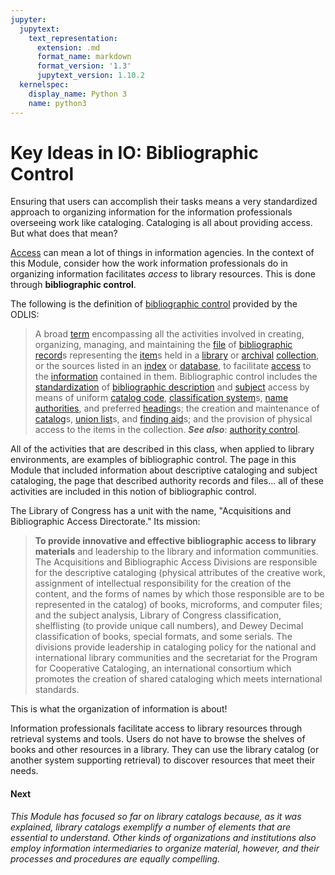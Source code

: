```yaml
---
jupyter:
  jupytext:
    text_representation:
      extension: .md
      format_name: markdown
      format_version: '1.3'
      jupytext_version: 1.10.2
  kernelspec:
    display_name: Python 3
    name: python3
---
```


<!-- #region id="FmmtHuzYnYcv" -->
# Key Ideas in IO: Bibliographic Control

Ensuring that users can accomplish their tasks means a very standardized approach to organizing information for the information professionals overseeing work like cataloging. Cataloging is all about providing access. But what does that mean? 

[Access](https://missouri.instructure.com/courses/49361/pages/Access%20in%20Information%20Agencies?titleize=0 "Access in Information Agencies") can mean a lot of things in information agencies. In the context of this Module, consider how the work information professionals do in organizing information facilitates _access_ to library resources. This is done through **bibliographic control**.

The following is the definition of [bibliographic control](https://products.abc-clio.com/ODLIS/odlis_b.aspx#bibcontrol) provided by the ODLIS:

> A broad [term](https://products.abc-clio.com/ODLIS/odlis_t.aspx#term) encompassing all the activities involved in creating, organizing, managing, and maintaining the [file](https://products.abc-clio.com/ODLIS/odlis_f.aspx#file) of [bibliographic record](https://products.abc-clio.com/ODLIS/odlis_b.aspx#bibrecord)s representing the [item](https://products.abc-clio.com/ODLIS/odlis_b.aspx#bibitem)s held in a [library](https://products.abc-clio.com/ODLIS/odlis_l.aspx#library) or [archival](https://products.abc-clio.com/ODLIS/odlis_a.aspx#archives) [collection](https://products.abc-clio.com/ODLIS/odlis_l.aspx#libcollec), or the sources listed in an [index](https://products.abc-clio.com/ODLIS/odlis_i.aspx#index) or [database](https://products.abc-clio.com/ODLIS/odlis_d.aspx#database), to facilitate [access](https://products.abc-clio.com/ODLIS/odlis_a.aspx#access) to the [information](https://products.abc-clio.com/ODLIS/odlis_i.aspx#information) contained in them. Bibliographic control includes the [standardization](https://products.abc-clio.com/ODLIS/odlis_s.aspx#standardization) of [bibliographic description](https://products.abc-clio.com/ODLIS/odlis_b.aspx#bibdescrip) and [subject](https://products.abc-clio.com/ODLIS/odlis_s.aspx#subject) access by means of uniform [catalog code](https://products.abc-clio.com/ODLIS/odlis_c.aspx#catalogcode), [classification system](https://products.abc-clio.com/ODLIS/odlis_c.aspx#classificationsys)s, [name authorities](https://products.abc-clio.com/ODLIS/odlis_n.aspx#nameauthority), and preferred [heading](https://products.abc-clio.com/ODLIS/odlis_h.aspx#heading)s; the creation and maintenance of [catalog](https://products.abc-clio.com/ODLIS/odlis_c.aspx#catalog)s, [union list](https://products.abc-clio.com/ODLIS/odlis_u.aspx#unionlist)s, and [finding aid](https://products.abc-clio.com/ODLIS/odlis_f.aspx#findingaid)s; and the provision of physical access to the items in the collection. **_See also_**: [authority control](https://products.abc-clio.com/ODLIS/odlis_a.aspx#authoritycontrol).

All of the activities that are described in this class, when applied to library environments, are examples of bibliographic control. The page in this Module that included information about descriptive cataloging and subject cataloging, the page that described authority records and files... all of these activities are included in this notion of bibliographic control.

The Library of Congress has a unit with the name, "Acquisitions and Bibliographic Access Directorate." Its mission:

> **To provide innovative and effective bibliographic access to library materials** and leadership to the library and information communities. The Acquisitions and Bibliographic Access Divisions are responsible for the descriptive cataloging (physical attributes of the creative work, assignment of intellectual responsibility for the creation of the content, and the forms of names by which those responsible are to be represented in the catalog) of books, microforms, and computer files; and the subject analysis, Library of Congress classification, shelflisting (to provide unique call numbers), and Dewey Decimal classification of books, special formats, and some serials. The divisions provide leadership in cataloging policy for the national and international library communities and the secretariat for the Program for Cooperative Cataloging, an international consortium which promotes the creation of shared cataloging which meets international standards.

This is what the organization of information is about!

Information professionals facilitate access to library resources through retrieval systems and tools. Users do not have to browse the shelves of books and other resources in a library. They can use the library catalog (or another system supporting retrieval) to discover resources that meet their needs. 

#### **Next**

_This Module has focused so far on library catalogs because, as it was explained, library catalogs exemplify a number of elements that are essential to understand. Other kinds of organizations and institutions also employ information intermediaries to organize material, however, and their processes and procedures are equally compelling._
<!-- #endregion -->
